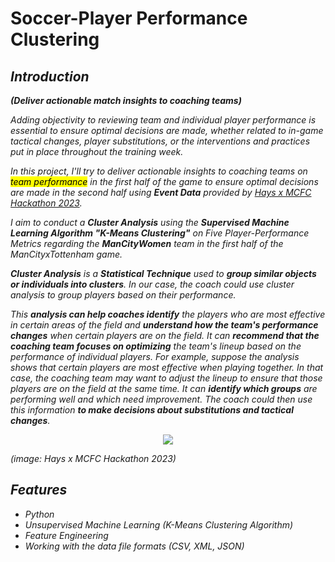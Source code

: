 # Soccer-Player Performance Clustering
## <i>Introduction</i>
<i><b>(Deliver actionable match insights to coaching teams)</b></i><br>

<i>Adding objectivity to reviewing team and individual player performance is essential to ensure optimal decisions are made, whether related to in-game tactical changes, player substitutions, or the interventions and practices put in place throughout the training week.<br>


<i>In this project, I'll try to deliver actionable insights to coaching teams on <mark>team performance</mark> in the first half of the game to ensure optimal decisions are made in the second half using <b>Event Data</b> provided by [Hays x MCFC Hackathon 2023](https://drive.google.com/drive/folders/1cGrTtDJXq5otTa-mh2sB4ApTdjKMcwk7).

I aim to conduct a <b>Cluster Analysis</b> using the <b>Supervised Machine Learning Algorithm "K-Means Clustering"</b> on Five Player-Performance Metrics regarding the <b>ManCityWomen</b> team in the first half of the ManCityxTottenham game.</i><br>

<i><b>Cluster Analysis</b> is a <b>Statistical Technique</b> used to <b>group similar objects or individuals into clusters</b>. In our case, the coach could use cluster analysis to group players based on their performance.</i><br>

<i>This <b>analysis can help coaches identify</b> the players who are most effective in certain areas of the field and <b>understand how the team's performance changes</b> when certain players are on the field. It can <b>recommend that the coaching team focuses on optimizing</b> the team's lineup based on the performance of individual players. For example, suppose the analysis shows that certain players are most effective when playing together. In that case, the coaching team may want to adjust the lineup to ensure that those players are on the field at the same time. It can <b>identify which groups</b> are performing well and which need improvement. The coach could then use this information <b>to make decisions about substitutions and tactical changes</b></i>.

<p align="center"><img src="https://github.com/HaCkeMati314n/soccer-player-performance-clustering/assets/94754426/48c5162d-4da4-4da1-a65a-42fd0d8bab1f"></p> 
<i>(image: Hays x MCFC Hackathon 2023)</i>
<br>

## <i>Features</i>
<i>

* Python
* Unsupervised Machine Learning (K-Means Clustering Algorithm)
* Feature Engineering
* Working with the data file formats (CSV, XML, JSON)
</i>
